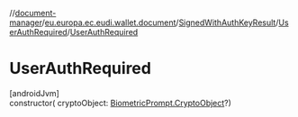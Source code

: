 //[document-manager](../../../../index.md)/[eu.europa.ec.eudi.wallet.document](../../index.md)/[SignedWithAuthKeyResult](../index.md)/[UserAuthRequired](index.md)/[UserAuthRequired](-user-auth-required.md)

# UserAuthRequired

[androidJvm]\
constructor(
cryptoObject: [BiometricPrompt.CryptoObject](https://developer.android.com/reference/kotlin/androidx/biometric/BiometricPrompt.CryptoObject.html)?)
